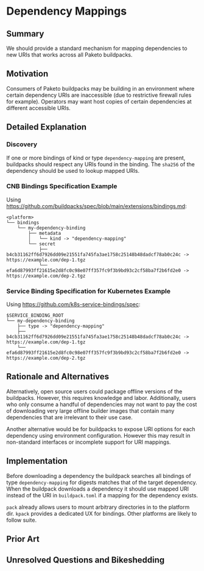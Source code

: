 # Dependency Mappings

## Summary

We should provide a standard mechanism for mapping dependencies to new URIs that works across all Paketo buildpacks.

## Motivation

Consumers of Paketo buildpacks may be building in an environment where certain dependency URIs are inaccessible (due to restrictive firewall rules for example). Operators may want host copies of certain dependencies at different accessible URIs.

## Detailed Explanation

### Discovery
If one or more bindings of kind or type `dependency-mapping` are present, buildpacks should respect any URIs found in the binding. The `sha256` of the dependency should be used to lookup mapped URIs.

### CNB Bindings Specification Example
Using https://github.com/buildpacks/spec/blob/main/extensions/bindings.md:
```
<platform>
└── bindings
    └── my-dependency-binding
        ├── metadata
        │   └── kind -> "dependency-mapping"
        └── secret
            ├── b4cb31162ff6d7926dd09e21551fa745fa3ae1758c25148b48dadcf78ab0c24c -> https://example.com/dep-1.tgz
            └── efa6d87993ff21615e2d8fc0c98e07ff357fc9f3b9bd93c2cf58ba7f2b6fd2e0 -> https://example.com/dep-2.tgz
```

### Service Binding Specification for Kubernetes Example
Using https://github.com/k8s-service-bindings/spec:
```
$SERVICE_BINDING_ROOT
└── my-dependency-binding
    ├── type -> "dependency-mapping"
    ├── b4cb31162ff6d7926dd09e21551fa745fa3ae1758c25148b48dadcf78ab0c24c -> https://example.com/dep-1.tgz
    └── efa6d87993ff21615e2d8fc0c98e07ff357fc9f3b9bd93c2cf58ba7f2b6fd2e0 -> https://example.com/dep-2.tgz
```

## Rationale and Alternatives

Alternatively, open source users could package offline versions of the buildpacks. However, this requires knowledge and labor. Additionally, users who only consume a handful of dependencies may not want to pay the cost of downloading very large offline builder images that contain many dependencies that are irrelevant to their use case.

Another alternative would be for buildpacks to expose URI options for each dependency using environment configuration. However this may result in non-standard interfaces or incomplete support for URI mappings.

## Implementation

Before downloading a dependency the buildpack searches all bindings of type `dependency-mapping` for digests matches that of the target dependency. When the buildpack downloads a dependency it should use mapped URI instead of the URI in `buildpack.toml` if a mapping for the dependency exists.

`pack` already allows users to mount arbitrary directories in to the platform dir. `kpack` provides a dedicated UX for bindings. Other platforms are likely to follow suite.

## Prior Art


## Unresolved Questions and Bikeshedding